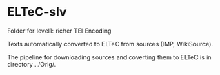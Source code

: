 # ELTeC-slv
Folder for level1: richer TEI Encoding

Texts automatically converted to ELTeC from sources (IMP, WikiSource).

The pipeline for downloading sources and coverting them to ELTeC is in directory ../Orig/.
